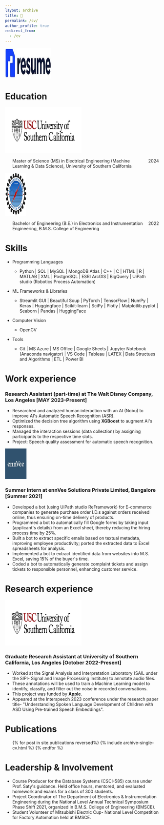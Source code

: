 ```yaml
---
layout: archive
title: 📄
permalink: /cv/
author_profile: true
redirect_from:
  - /cv
---
```


<!-- {% include base_path %} -->

<div class="flexcontainer">
  <div>
    <a href="https://github.com/user-attachments/files/15945742/Sudarshana_Sudheendra_Rao_Resume.pdf" onclick="trackOutboundLink(this);">
      <img height="100px" src="/images/resum.jpg" width="150px">
    </a>
  </div>
</div>    

Education
======
<div class="flexcontainer">
  <div>
    <a href="https://usc.edu" onclick="trackOutboundLink(this);">
      <img height="150px" src="/images/usc_logo.png" width="250px">
    </a>
  </div>
  <div>
    <ul>
      <li style="display: flex; justify-content: space-between;">
        <span>Master of Science (MS) in Electrical Engineering (Machine Learning & Data Science), University of Southern California</span>
        <span>2024</span>
      </li>
    </ul>
  </div>
</div>

<div class="flexcontainer">
  <div>
    <a href="https://www.bmsce.ac.in/" onclick="trackOutboundLink(this);">
      <img height="140px" src="/images/bmsce_logo.jpg" width="70px">
    </a>
  </div>
  <div>
    <ul>
      <li style="display: flex; justify-content: space-between;">
      <span>Bachelor of Engineering (B.E.) in Electronics and Instrumentation Engineering, B.M.S. College of Engineering</span>
        <span>2022</span>
      </li>
    </ul>
  </div>
</div>

Skills
======

* Programming Languages
  * Python  \|  SQL  \|  MySQL  \|  MongoDB Atlas  \|  C++  \|  C  \|  HTML  \|  R  \|  MATLAB  \| XML  \|  PostgreSQL  \|  ESRI ArcGIS  \|  BigQuery  \|  UiPath studio (Robotics Process Automation) 

* ML Frameworks & Libraries
  * Streamlit GUI  \|  Beautiful Soup  \|  PyTorch  \|  TensorFlow  \| NumPy \|  Keras  \|  Huggingface  \|  Scikit-learn  \|  SciPy  \|  Plotly  \|  Matplotlib.pyplot  \|  Seaborn  \|  Pandas  \|  HuggingFace

* Computer Vision
  * OpenCV

* Tools
  * Git  \|  MS Azure  \|  MS Office  \|  Google Sheets  \|  Jupyter Notebook (Anaconda navigator)  \|  VS Code  \|  Tableau  \|  LATEX  \|  Data Structues and Algorithms  \|  ETL  \|  Power BI  

Work experience
======
### Research Assistant (part-time) at The Walt Disney Company, Los Angeles [MAY 2023-Present]
  * Researched and analyzed human interaction with an AI (Nobu) to improve AI's Automatic Speech Recognition (ASR).
  * Optimized the decision tree algorithm using **XGBoost** to augment AI's responses.
  * Managed the interaction sessions (data collection) by assigning participants to the respective time slots.
  * Project: Speech quality assessment for automatic speech recognition.

 <div class="flexcontainer">
  <div>
    <a href="https://ennvee.com/" onclick="trackOutboundLink(this);">
      <img height="100px" src="/images/ennlogog.jpeg" width="70px">
    </a>
  </div>
</div>

### Summer Intern at ennVee Solutions Private Limited, Bangalore [Summer 2021]
  *  Developed a bot (using UiPath studio ReFramework) for E-commerce companies to generate purchase order I.D.s against orders received online, thus ensuring on-time delivery of products.
  *  Programmed a bot to automatically fill Google forms by taking input (applicant's details) from an Excel sheet, thereby reducing the hiring process time by 25%.
  *  Built a bot to extract specific emails based on textual metadata, improving employee productivity; ported the extracted data to Excel spreadsheets for analysis.
  *  Implemented a bot to extract identified data from websites into M.S. Excel, saving 15% of the buyer's time.
  *  Coded a bot to automatically generate complaint tickets and assign tickets to responsible personnel, enhancing customer service.

Research experience
======
<div class="flexcontainer">
  <div>
    <a href="https://sail.usc.edu/" onclick="trackOutboundLink(this);">
      <img height="150px" src="/images/usc_logo.png" width="250px">
    </a>
  </div>
 </div>
 
### Graduate Research Assistant at University of Southern California, Los Angeles [October 2022-Present]
* Worked at the Signal Analysis and Interpretation Laboratory (SAIL under the SIPI- Signal and Image Processing Institute) to annotate audio files. 
* These annotations will be used to train a Machine Learning model to identify, classify, and filter out the noise in recorded conversations.
* This project was funded by **Apple**.
* Appeared at the Interspeech 2023 conference under the research paper title- "Understanding Spoken Language Development of Children with ASD Using Pre-trained Speech Embeddings".

Publications
======
  <ul>{% for post in site.publications reversed%}
    {% include archive-single-cv.html %}
  {% endfor %}</ul>
  
Leadership & Involvement
======
* Course Producer for the Database Systems (CSCI-585) course under Prof. Saty's guidance. Held office hours, mentored, and evaluated homework and exams for a class of 300 students.
* Project Coordinator of The Department of Electronics & Instrumentation Engineering during the National Level Annual Technical Symposium Phase Shift 2021, organized in B.M.S. College of Engineering (BMSCE).
* Student Volunteer of Mitsubishi Electric Cup- National Level Competition for Factory Automation held at BMSCE.          
